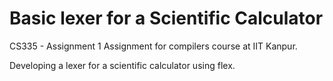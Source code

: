 Basic lexer for a Scientific Calculator
================
CS335 - Assignment 1
Assignment for compilers course at IIT Kanpur.

Developing a lexer for a scientific calculator using flex.

